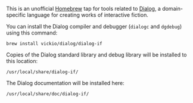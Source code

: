 This is an unofficial [Homebrew](https://brew.sh) tap for tools related to [Dialog](https://linusakesson.net/dialog/index.php), a domain-specific language for creating works of interactive fiction.

You can install the Dialog compiler and debugger (`dialogc` and `dgdebug`) using this command:

`brew install vickio/dialog/dialog-if`

Copies of the Dialog standard library and debug library will be installed to this location:

`/usr/local/share/dialog-if/`

The Dialog documentation will be installed here:

`/usr/local/share/doc/dialog-if/`
